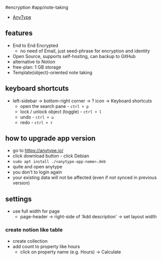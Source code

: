 #encryption #app/note-taking 

- [AnyType](https://anytype.io/)

## features
- End to End Encrypted
	- no need of Email, just seed-phrase for encryption and identity
- Open Source, supports self-hosting, can backup to GitHub
- alternative to Notion
- free-plan: 1 GB storage
- Template(object)-oriented note taking 

## keyboard shortcuts
- left-sidebar -> bottom-right corner -> ? icon -> Keyboard shortcuts
	- open the search pane - `ctrl + p`
	- lock / unlock object (toggle) - `ctrl + l`
	- undo - `ctrl + u`
	- redo - `ctrl + r`

## how to upgrade app version
- go to https://anytype.io/
- click download button - click Debian
- `sudo apt install ./<anytype-app-name>.deb`
- quite and open anytype
- you don't to login again
- your existing data will not be affected (even if not synced in previous version)
## settings
- use full width for page
	- page-header -> right-side of 'Add description' -> set layout width

### create notion like table
- create collection
- add count to property like hours
	- click on property name (e.g. Hours) -> Calculate
